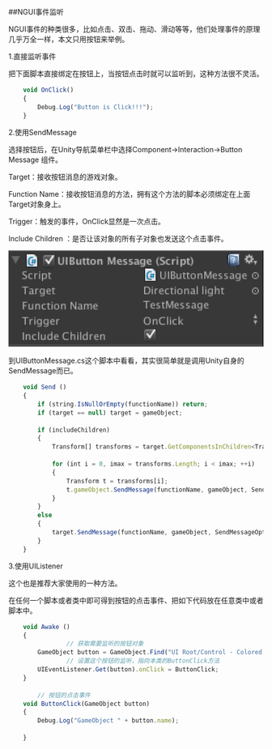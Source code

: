 ##NGUI事件监听

NGUI事件的种类很多，比如点击、双击、拖动、滑动等等，他们处理事件的原理几乎万全一样，本文只用按钮来举例。

1.直接监听事件

把下面脚本直接绑定在按钮上，当按钮点击时就可以监听到，这种方法很不灵活。

```javascript
	void OnClick()
	{
		Debug.Log("Button is Click!!!");
	}
```


2.使用SendMessage

选择按钮后，在Unity导航菜单栏中选择Component->Interaction->Button Message 组件。

Target：接收按钮消息的游戏对象。

Function Name：接收按钮消息的方法，拥有这个方法的脚本必须绑定在上面Target对象身上。

Trigger：触发的事件，OnClick显然是一次点击。

Include Children ：是否让该对象的所有子对象也发送这个点击事件。

![](/assets/屏幕快照-2013-06-24-下午5.28.53.png)

到UIButtonMessage.cs这个脚本中看看，其实很简单就是调用Unity自身的SendMessage而已。

```javascript
	void Send ()
	{
		if (string.IsNullOrEmpty(functionName)) return;
		if (target == null) target = gameObject;
 
		if (includeChildren)
		{
			Transform[] transforms = target.GetComponentsInChildren<Transform>();
 
			for (int i = 0, imax = transforms.Length; i < imax; ++i)
			{
				Transform t = transforms[i];
				t.gameObject.SendMessage(functionName, gameObject, SendMessageOptions.DontRequireReceiver);
			}
		}
		else
		{
			target.SendMessage(functionName, gameObject, SendMessageOptions.DontRequireReceiver);
		}
	}
```

3.使用UIListener

这个也是推荐大家使用的一种方法。

在任何一个脚本或者类中即可得到按钮的点击事件、把如下代码放在任意类中或者脚本中。

```javascript
	void Awake () 
	{	
                // 获取需要监听的按钮对象
		GameObject button = GameObject.Find("UI Root/Control - Colored Button");
                // 设置这个按钮的监听，指向本类的ButtonClick方法
		UIEventListener.Get(button).onClick = ButtonClick;
	}
 
        // 按钮的点击事件
	void ButtonClick(GameObject button)
	{
		Debug.Log("GameObject " + button.name);
 
	}
```

